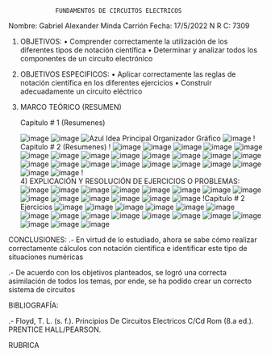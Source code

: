 
           
                 FUNDAMENTOS DE CIRCUITOS ELECTRICOS  
                          
Nombre: Gabriel Alexander Minda Carrión             Fecha: 17/5/2022
N R C: 7309

1)	OBJETIVOS:
•	Comprender correctamente la utilización de los diferentes tipos de notación científica 
•	Determinar y analizar todos los componentes de un circuito electrónico
2)	OBJETIVOS ESPECIFICOS:
•	Aplicar correctamente las reglas de notación científica en los diferentes ejercicios 
•	Construir adecuadamente un circuito eléctrico 
3)	MARCO TEÓRICO (RESUMEN)
	
	Capitulo # 1 (Resumenes) 
       
       
	![image](https://user-images.githubusercontent.com/105458670/169156169-0a8f55f5-536a-4e3b-8469-558f161deb5f.png)
	![image](https://user-images.githubusercontent.com/105458670/169156190-c3db58c8-2e2a-4037-a9ca-44dfe9fbc938.png)
	![Azul Idea Principal Organizador Gráfico](https://user-images.githubusercontent.com/105458670/169156311-385c4cac-d7d7-4266-b350-9a7524a9e1ad.png)
	![image](https://user-images.githubusercontent.com/105458670/169156375-8fdf7468-976d-4c44-b045-44ff0537c344.png)
       !
        Capitulo # 2 (Resumenes)
        !
       ![image](https://user-images.githubusercontent.com/105458670/169156707-2da67668-853b-440f-9aff-c84f945926a6.png)
       ![image](https://user-images.githubusercontent.com/105458670/169156724-5d979877-e34e-41a0-9f3f-f3b36ee6ae87.png)
       ![image](https://user-images.githubusercontent.com/105458670/169156748-88059f45-4768-4a06-8adf-0b9317189f9c.png)
       ![image](https://user-images.githubusercontent.com/105458670/169156769-d7867a80-2ec9-41b9-8423-d4181b9de49d.png)
       ![image](https://user-images.githubusercontent.com/105458670/169156782-c429e58d-84c4-437b-9509-55a49358100d.png)
       ![image](https://user-images.githubusercontent.com/105458670/169156790-bc298985-65bb-4133-9ef1-498e456a5947.png)
       ![image](https://user-images.githubusercontent.com/105458670/169156802-5799b9a0-bd6c-4620-9a11-877f7c94bc47.png)
       ![image](https://user-images.githubusercontent.com/105458670/169156815-a2f31628-cbb1-43cc-826d-73dd2e467c7e.png)
       ![image](https://user-images.githubusercontent.com/105458670/169157284-aacb4fe1-c781-4e71-9d90-b7412222871d.png)
       ![image](https://user-images.githubusercontent.com/105458670/169157335-310aebe6-8b58-4d00-a996-ad6be81f0cf0.png)
       ![image](https://user-images.githubusercontent.com/105458670/169157341-9bad0f9e-4930-4e50-8ecd-c0ef2e4ac9a1.png)
       ![image](https://user-images.githubusercontent.com/105458670/169157359-4cfe090c-10f4-4463-b746-1a41a10a86fd.png)
       ![image](https://user-images.githubusercontent.com/105458670/169157370-86d67f82-a6db-47ef-b171-55879e4ce9d7.png)
       ![image](https://user-images.githubusercontent.com/105458670/169157379-13cc8b48-45fb-4bf5-883e-f61cdba960ad.png)
       ![image](https://user-images.githubusercontent.com/105458670/169157397-06cdda55-7245-4228-b0d6-c14c55b5b08d.png)
       ![image](https://user-images.githubusercontent.com/105458670/169157408-029a858b-c877-4a49-b9f5-23f9e5e07839.png)
       ![image](https://user-images.githubusercontent.com/105458670/169157423-7fbfedd1-a2f1-4b58-835b-f3664b31cced.png)
       ![image](https://user-images.githubusercontent.com/105458670/169157436-dad7dd36-9d4f-45aa-9976-ffa9073401ad.png)
       ![image](https://user-images.githubusercontent.com/105458670/169157452-1f013413-bf3e-45a7-af08-b8828fe65be6.png)
       ![image](https://user-images.githubusercontent.com/105458670/169157459-1919ab30-0bcb-4898-bae1-95a4b695e2f4.png)
       ![image](https://user-images.githubusercontent.com/105458670/169157472-2927f2bc-bcc8-458c-b4f5-a70dddcaf27d.png)
       ![image](https://user-images.githubusercontent.com/105458670/169157485-5afd3ee7-fd9a-4f39-9392-00e85b36298a.png)
       ![image](https://user-images.githubusercontent.com/105458670/169157493-a30e44cc-3114-4cca-8478-d3e3e4341030.png)
       !      
       4) EXPLICACIÓN Y RESOLUCIÓN DE EJERCICIOS O PROBLEMAS:
              ![image](https://user-images.githubusercontent.com/105458670/169158237-b55ac06e-1840-40a0-acba-d6046c9a323d.png)
              ![image](https://user-images.githubusercontent.com/105458670/169158265-c17ad091-8cf2-4795-8771-2feb8cc6bf4f.png)
              ![image](https://user-images.githubusercontent.com/105458670/169158285-2ec3b363-62dd-4a48-9496-573dec1d9e05.png)
              ![image](https://user-images.githubusercontent.com/105458670/169158417-a51629c6-b921-4738-8f36-d311b66ea21d.png)
              ![image](https://user-images.githubusercontent.com/105458670/169158443-f038a743-9518-43fa-99a8-b4527b93332d.png)
              ![image](https://user-images.githubusercontent.com/105458670/169158453-dfef548b-9837-497d-b29c-b41eda3a6477.png)
              ![image](https://user-images.githubusercontent.com/105458670/169158486-d0023b85-8d6c-4e7e-918f-19d1431ec9e5.png)
              ![image](https://user-images.githubusercontent.com/105458670/169158528-29d87e4b-27ba-40db-ad4b-1d071e442182.png)
              ![image](https://user-images.githubusercontent.com/105458670/169158563-94ed8c87-f9ab-4fe8-a9ec-50801bfdc1f5.png)
              ![image](https://user-images.githubusercontent.com/105458670/169158601-81a206b2-6e8b-4b3b-8473-5f5d453e64b2.png)
              ![image](https://user-images.githubusercontent.com/105458670/169158624-0c1cda7f-2cbd-4c1a-ba4c-be0cfefb11bd.png)
              ![image](https://user-images.githubusercontent.com/105458670/169158642-4411cacd-4f52-494b-9063-caca0a2cd7a3.png)
              ![image](https://user-images.githubusercontent.com/105458670/169158668-df0336be-227b-480b-b49e-03550313d2cf.png)
              ![image](https://user-images.githubusercontent.com/105458670/169158703-36c5a3bd-81e0-42fb-8fc5-d243e235c1b6.png)
              !Capitulo # 2 Ejercicios
              ![image](https://user-images.githubusercontent.com/105458670/169158877-a2085167-e87f-4304-a346-4e01395cf510.png)
              ![image](https://user-images.githubusercontent.com/105458670/169159192-ae6577b5-bb71-4d4c-8f79-350eb85f36d9.png)
              ![image](https://user-images.githubusercontent.com/105458670/169159239-8029d9c8-1e11-423b-8182-154a4adbcb15.png)
              ![image](https://user-images.githubusercontent.com/105458670/169159735-4a38232a-02b5-4b61-af81-f6c55c460243.png)
              ![image](https://user-images.githubusercontent.com/105458670/169159799-cf016ed0-8284-4e32-8f9b-6ddebcf42c8f.png)
              ![image](https://user-images.githubusercontent.com/105458670/169159825-6197682a-9990-43c7-9f39-ceca8cbc290b.png)
              ![image](https://user-images.githubusercontent.com/105458670/169160560-6c4ce4be-cdb3-45d6-bdc3-2ac39b22b694.png)
              ![image](https://user-images.githubusercontent.com/105458670/169160593-3fab1682-d653-4765-bccd-956249787798.png)
              ![image](https://user-images.githubusercontent.com/105458670/169160613-d6c81f8d-bf37-4397-a005-02c71d6a6a11.png)
              ![image](https://user-images.githubusercontent.com/105458670/169160655-97370c9e-0577-4a6d-9ab2-e0b368a2ff8b.png)
              ![image](https://user-images.githubusercontent.com/105458670/169160696-3b321db9-a4af-4511-a654-0d905c0f4143.png)
              ![image](https://user-images.githubusercontent.com/105458670/169160814-7aa6116e-4e16-4d5d-9041-cbc830e8b10d.png)
              ![image](https://user-images.githubusercontent.com/105458670/169160851-f6add1d4-7c87-4146-be48-04d94f30d93d.png)
              ![image](https://user-images.githubusercontent.com/105458670/169161220-df6a8746-4a3f-4214-a595-dcc8ccee7ee7.png)
              ![image](https://user-images.githubusercontent.com/105458670/169161997-a0468cb7-2ef4-438a-babf-0370cd33a199.png)
              ![image](https://user-images.githubusercontent.com/105458670/169162032-46bd7195-2080-4597-81a5-fbdbc89275d5.png)
              ![image](https://user-images.githubusercontent.com/105458670/169162055-d405ef3b-6fa1-425d-8e02-340fa594aa44.png)

CONCLUSIONES:
.- En virtud de lo estudiado, ahora se sabe cómo realizar correctamente cálculos con notación científica e identificar este tipo de situaciones numéricas 


.- De acuerdo con los objetivos planteados, se logró una correcta asimilación de todos los temas, por ende, se ha podido crear un correcto sistema de circuitos 

BIBLIOGRAFÍA:

.- Floyd, T. L. (s. f.). Principios De Circuitos Electricos C/Cd Rom (8.a ed.). PRENTICE HALL/PEARSON.

RUBRICA































       


















       




       



       












